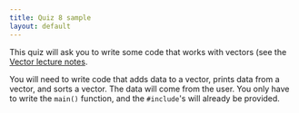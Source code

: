 ```yaml
---
title: Quiz 8 sample
layout: default
---
```


This quiz will ask you to write some code that works with vectors (see
the [Vector lecture notes](/lecture/vectors.html).

You will need to write code that adds data to a vector, prints data
from a vector, and sorts a vector. The data will come from the
user. You only have to write the `main()` function, and the
`#include`'s will already be provided.


